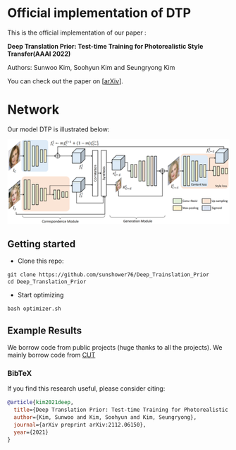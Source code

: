 # Official implementation of DTP

This is the official implementation of our paper :

**Deep Translation Prior: Test-time Training for Photorealistic Style Transfer(AAAI 2022)**

Authors: Sunwoo Kim, Soohyun Kim and Seungryong Kim

You can check out the paper on [[arXiv](https://arxiv.org/abs/2112.06150)].

# Network

Our model DTP is illustrated below:

![alt text](/images/network.png)

## Getting started

- Clone this repo:
```
git clone https://github.com/sunshower76/Deep_Trainslation_Prior
cd Deep_Translation_Prior
```

- Start optimizing
```
bash optimizer.sh
```

## Example Results


We borrow code from public projects (huge thanks to all the projects). We mainly borrow code from  [CUT](https://github.com/taesungp/contrastive-unpaired-translation)
### BibTeX
If you find this research useful, please consider citing:
````BibTeX
@article{kim2021deep,
  title={Deep Translation Prior: Test-time Training for Photorealistic Style Transfer},
  author={Kim, Sunwoo and Kim, Soohyun and Kim, Seungryong},
  journal={arXiv preprint arXiv:2112.06150},
  year={2021}
}
````







